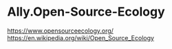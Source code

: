 # Ally.Open-Source-Ecology
https://www.opensourceecology.org/ https://en.wikipedia.org/wiki/Open_Source_Ecology
